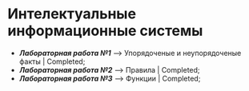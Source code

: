 # Интелектуальные информационные системы
* **_Лабораторная работа №1_** --> Упорядоченые и неупорядоченые факты | Completed;
* **_Лабораторная работа №2_** --> Правила | Completed;
* **_Лабораторная работа №3_** --> Функции | Completed;
